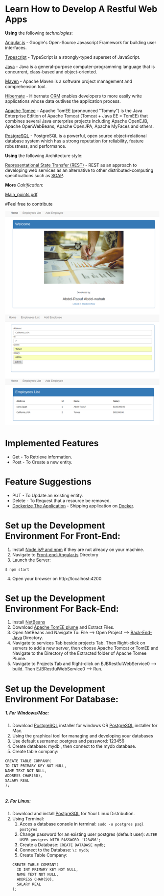 # Learn How to Develop A Restful Web Apps

**Using** the following *technologies*: 

[Angular.js](https://angular.io/) - Google's Open-Source Javascript Framework for building user interfaces.

[Typescript](https://www.typescriptlang.org/) - TypeScript is a strongly-typed superset of JavaScript.

[Java](https://www.oracle.com/technetwork/java/index.html) - Java is a general-purpose computer-programming language that is concurrent, class-based and object-oriented.

[Maven](https://maven.apache.org/) - Apache Maven is a software project management and comprehension tool.

[Hibernate](https://hibernate.org/) - Hibernate [ORM](http://hibernate.org/orm/what-is-an-orm/) enables developers to more easily write applications whose data outlives the application process. 

[Apache Tomee](http://tomee.apache.org/) - Apache TomEE (pronounced "Tommy") is the Java Enterprise Edition of Apache Tomcat (Tomcat + Java EE = TomEE) that combines several Java enterprise projects including Apache OpenEJB, Apache OpenWebBeans, Apache OpenJPA, Apache MyFaces and others.

[PostgreSQL](https://www.postgresql.org/) - PostgreSQL is a powerful, open source object-relational database system which has a strong reputation for reliability, feature robustness, and performance.

**Using** the following Architecture style:

[Representational State Transfer (REST)](https://spring.io/understanding/REST) - REST as an approach to developing web services as an alternative to other distributed-computing specifications such as [SOAP](https://www.tutorialspoint.com/soap/what_is_soap.htm). 

**More** *Calrification*:

[Main_points.pdf](https://github.com/Abdel-Raouf/Restful-App/blob/master/main_points.pdf).

#Feel free to contribute

![App look](https://github.com/Abdel-Raouf/Restful-App/blob/master/images/Screenshot%20from%202018-10-01%2006-54-41.png)
![App look](https://github.com/Abdel-Raouf/Restful-App/blob/master/images/Screenshot%20from%202018-10-01%2006-53-51.png)
![App look](https://github.com/Abdel-Raouf/Restful-App/blob/master/images/Screenshot%20from%202018-10-01%2006-54-18.png)

# Implemented Features

- Get - To Retrieve information.
- Post - To Create a new entity.

# Feature Suggestions

- PUT - To Update an existing entity.
- Delete - To Request that a resource be removed.
- [Dockerize The Application](https://github.com/docker/labs/tree/master/developer-tools/nodejs/porting/) - Shipping application on [Docker](https://www.docker.com/).

# Set up the Development Environment For Front-End:

1. Install [Node.js® and npm](https://nodejs.org/en/download/) if they are not already on your machine.
2. Navigate to [Front-end-Angular.js](https://github.com/Abdel-Raouf/Restful-App/tree/master/Front-end-Angular.js) Directory
3. Launch the Server: 
```
$ npm start
```
4. Open your browser on http://localhost:4200

# Set up the Development Environment For Back-End:

1. Install [NetBeans](https://netbeans.org/downloads/) 
2. Download [Apache TomEE plume](http://tomee.apache.org/download-ng.html) and Extract Files. 
3. Open NetBeans and Navigate To: File --> Open Project --> [Back-End-Java](https://github.com/Abdel-Raouf/Restful-App/tree/master/Back-end-Java) Directory.
4. Navigate to services Tab beside projects Tab. Then Right-click on servers to add a new server, then choose Apache Tomcat or TomEE and Navigate to the Directory of the Extracted folder of Apache Tomee Plume.
5. Navigate to Projects Tab and Right-click on EJBRestfulWebService0 --> build. Then EJBRestfulWebService0 --> Run.

# Set up the Development Environment For Database:

  ##### 1.  For Windows/Mac:
  1. Download [PostgreSQL](https://www.postgresql.org/download/windows/) installer for windows
      OR [PostgreSQL](https://www.postgresql.org/download/macosx/) installer for Mac.
  2. Using the graphical tool for managing and developing your databases
  3. Use default username: postgres and password: 123456
  4. Create database: mydb , then connect to the mydb database.
  5. Create table company:
  ```
CREATE TABLE COMPANY(
  ID INT PRIMARY KEY NOT NULL,
  NAME TEXT NOT NULL,
  ADDRESS CHAR(50),
  SALARY REAL
);
​
  ```
 ##### 2. For Linux:
 1. Download and install [PostgreSQL](https://www.postgresql.org/download/) for Your Linux Distribution.
 2. Using Terminal:
    1. Acces a database console in terminal: ``` sudo -u postgres psql postgres ```
    2. Change password for an existing user postgres (default user): ``` ALTER USER postgres WITH PASSWORD '123456'; ```
    3. Create a Database: ``` CREATE DATABASE mydb; ```
    4. Connect to the Database: ``` \c mydb; ```
    5. Create Table Company:
    ```
    CREATE TABLE COMPANY(
      ID INT PRIMARY KEY NOT NULL,
      NAME TEXT NOT NULL,
      ADDRESS CHAR(50),
      SALARY REAL
    );
    ```
